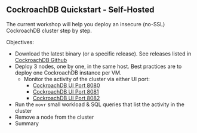 ## CockroachDB Quickstart - Self-Hosted

The current workshop will help you deploy an insecure (no-SSL) CockroachDB cluster step by step.

Objectives:

* Download the latest binary (or a specific release). See releases listed in [CockroachDB Github](https://github.com/cockroachdb/cockroach/tags)
* Deploy 3 nodes, one by one, in the same host. Best practices are to deploy one CockroachDB instance per VM.
    * Monitor the activity of the cluster via either UI port:
        * [CockroachDB UI Port 8080]({{TRAFFIC_HOST1_8080}})
        * [CockroachDB UI Port 8081]({{TRAFFIC_HOST1_8081}})
        * [CockroachDB UI Port 8082]({{TRAFFIC_HOST1_8082}})
* Run the `movr` small workload & SQL queries that list the activity in the cluster
* Remove a node from the cluster
* Summary

